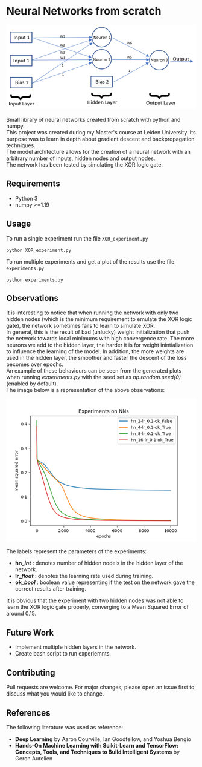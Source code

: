 # Neural Networks from scratch
![Screenshot](net.png) <br/><br/>
Small library of neural networks created from scratch with python and numpy. <br/>
This project was created during my Master's course at Leiden University. Its purpose was to learn in depth about gradient descent and backpropagation techniques. <br/>
The model architecture allows for the creation of a neural network with an arbitrary number of inputs, hidden nodes and output nodes.<br/>
The network has been tested by simulating the XOR logic gate.


## Requirements
<ul>
  <li>Python 3</li>
  <li>numpy >=1.19</li>
</ul>


## Usage
To run a single experiment run the file `XOR_experiment.py`
``` 
python XOR_experiment.py
```

To run multiple experiments and get a plot of the results use the file `experiments.py`
``` 
python experiments.py
```

## Observations
It is interesting to notice that when running the network with only two hidden nodes (which is the minimum requirement to emulate the XOR logic gate), the network sometimes fails to learn to simulate XOR. <br/>
In general, this is the result of bad (unlucky) weight initialization that push the network towards local minimums with high convergence rate. The more neurons we add to the hidden layer, the harder it is for weight inintialization to influence the learning of the model. In addition, the more weights are used in the hidden layer, the smoother and faster the descent of the loss becomes over epochs. <br/>
An example of these behaviours can be seen from the generated plots when running *experiments.py* with the seed set as *np.random.seed(0)* (enabled by default).<br/>
The image below is a representation of the above observations:

![Screenshot](results/losses.png)

The labels represent the parameters of the experiments:<br/>
<ul>
  <li><b>hn_<i>int</i></b> : denotes number of hidden nodels in the hidden layer of the network.</li>
  <li><b>lr_<i>float</i></b> : denotes the learning rate used during training. </li>
  <li><b>ok_<i>bool</i></b> : boolean value representing if the test on the network gave the correct results after training.</li>
</ul>

It is obvious that the experiment with two hidden nodes was not able to learn the XOR logic gate properly, converging to a  Mean Squared Error of around 0.15.


## Future Work
- Implement multiple hidden layers in the network.<br/>
- Create bash script to run experiemnts.


## Contributing
Pull requests are welcome. For major changes, please open an issue first to discuss what you would like to change.


## References
The following literature was used as reference:
<ul>
  <li><b>Deep Learning</b> by Aaron Courville, Ian Goodfellow, and Yoshua Bengio</li>
  <li><b>Hands-On Machine Learning with Scikit-Learn and TensorFlow: Concepts, Tools, and Techniques to Build Intelligent Systems</b> by Geron Aurelien</li>
</ul>


